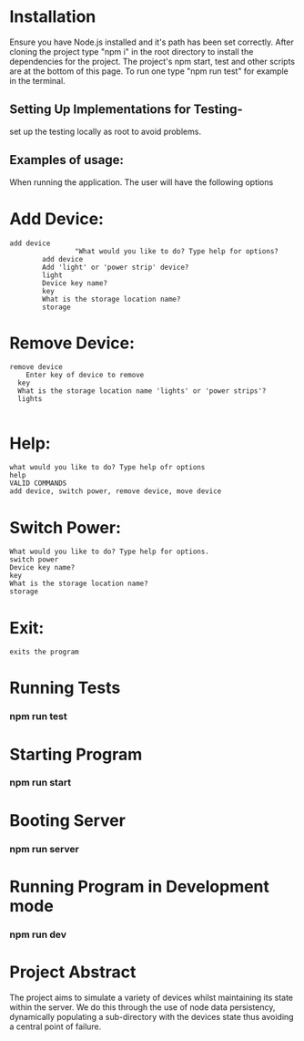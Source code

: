 # Installation
Ensure you have Node.js installed and it's path has been set correctly. After cloning the project type "npm i" in the root
directory to install the dependencies for the project. The project's npm start, test and other scripts are at the bottom 
of this page. To run one type "npm run test" for example in the terminal.

## Setting Up Implementations for Testing-
set up the testing locally as root to avoid problems. 




## Examples of usage:
When running the application. The user will have the following options
# Add Device:
```
add device
				"What would you like to do? Type help for options?
        add device 
        Add 'light' or 'power strip' device?
        light 
        Device key name?
        key 
        What is the storage location name?
        storage
```

# Remove Device:
```
remove device
	Enter key of device to remove 
  key
  What is the storage location name 'lights' or 'power strips'?
  lights 
  
```
# Help:
```
what would you like to do? Type help ofr options
help
VALID COMMANDS
add device, switch power, remove device, move device
```
# Switch Power:
```
What would you like to do? Type help for options.
switch power
Device key name? 
key
What is the storage location name?
storage
```
# Exit: 
```
exits the program

```
# Running Tests 

### npm run test 

# Starting Program 

### npm run start 

# Booting Server 

### npm run server 

# Running Program in Development mode 

### npm run dev

# Project Abstract 

The project aims to simulate a variety of devices whilst maintaining its state within the server. We do this through the use of node data persistency, dynamically populating a sub-directory with the devices state thus avoiding a central point of failure.
